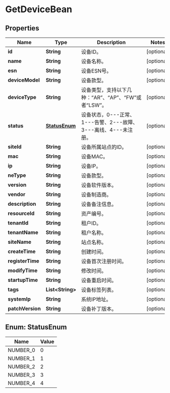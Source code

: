 
# GetDeviceBean

## Properties
Name | Type | Description | Notes
------------ | ------------- | ------------- | -------------
**id** | **String** | 设备ID。 |  [optional]
**name** | **String** | 设备名称。 |  [optional]
**esn** | **String** | 设备ESN号。 |  [optional]
**deviceModel** | **String** | 设备款型。 |  [optional]
**deviceType** | **String** | 设备类型，支持以下几种：“AR”、“AP”、“FW”或者“LSW”。 |  [optional]
**status** | [**StatusEnum**](#StatusEnum) | 设备状态，0---正常、1---告警、2---故障、3---离线、4---未注册。 |  [optional]
**siteId** | **String** | 设备所属站点的ID。 |  [optional]
**mac** | **String** | 设备MAC。 |  [optional]
**ip** | **String** | 设备IP。 |  [optional]
**neType** | **String** | 设备款型。 |  [optional]
**version** | **String** | 设备软件版本。 |  [optional]
**vendor** | **String** | 设备制造商。 |  [optional]
**description** | **String** | 设备备注信息。 |  [optional]
**resourceId** | **String** | 资产编号。 |  [optional]
**tenantId** | **String** | 租户ID。 |  [optional]
**tenantName** | **String** | 租户名称。 |  [optional]
**siteName** | **String** | 站点名称。 |  [optional]
**createTime** | **String** | 创建时间。 |  [optional]
**registerTime** | **String** | 设备首次注册时间。 |  [optional]
**modifyTime** | **String** | 修改时间。 |  [optional]
**startupTime** | **String** | 设备重启时间。 |  [optional]
**tags** | **List&lt;String&gt;** | 设备标签列表。 |  [optional]
**systemIp** | **String** | 系统IP地址。 |  [optional]
**patchVersion** | **String** | 设备补丁版本。 |  [optional]


<a name="StatusEnum"></a>
## Enum: StatusEnum
Name | Value
---- | -----
NUMBER_0 | 0
NUMBER_1 | 1
NUMBER_2 | 2
NUMBER_3 | 3
NUMBER_4 | 4



